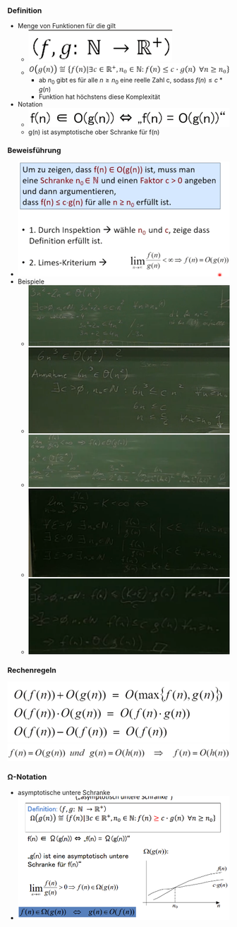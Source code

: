### Definition
+ Menge von Funktionen für die gilt
	+ ![](../../../../z_images/Pasted%20image%2020221014151558.png)
	+ ![](../../../../z_images/Pasted%20image%2020221014151550.png)
		+ ab $n_0$ gibt es für alle $n≥n_0$ eine reelle Zahl c, sodass $f(n)≤c*g(n)$
		+ Funktion hat höchstens diese Komplexität
+ Notation
	+ ![](../../../../z_images/Pasted%20image%2020221014152044.png)
	+ g(n) ist asymptotische ober Schranke für f(n)

### Beweisführung
+ ![](../../../../z_images/Pasted%20image%2020221014152532.png)
+ Beispiele
	+ ![](../../../../z_images/Pasted%20image%2020221014152607.png)
	+ ![](../../../../z_images/Pasted%20image%2020221014152622.png)
	+ ![](../../../../z_images/Pasted%20image%2020221014152708.png)
	+ ![](../../../../z_images/Pasted%20image%2020221014152806.png)
	+ ![](../../../../z_images/Pasted%20image%2020221014152814.png)

### Rechenregeln
![](../../../../z_images/Pasted%20image%2020221014153623.png)
![](../../../../z_images/Pasted%20image%2020221014153634.png)

### Ω-Notation
+ asymptotische untere Schranke
+ ![](../../../../z_images/Pasted%20image%2020221015152357.png)